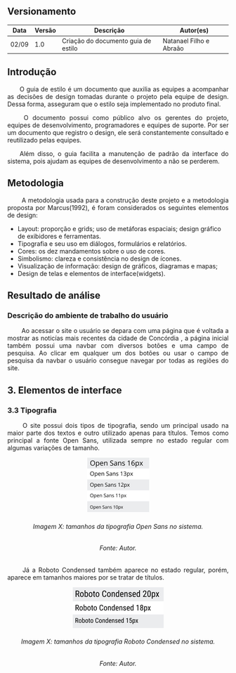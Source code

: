 ## Versionamento
|Data|Versão|Descrição|Autor(es)
|--|--|--|--|
|02/09|1.0|Criação do documento guia de estilo|Natanael Filho e Abraão|


## Introdução

<p align = "justify"> &emsp;&emsp;O guia de estilo é um documento que auxilia as equipes a acompanhar as decisões de design tomadas durante o projeto pela equipe de design. Dessa forma, asseguram que o estilo seja implementado no produto final.</p>

<p align = "justify"> &emsp;&emsp; O documento possui como público alvo os gerentes do projeto, equipes de desenvolvimento, programadores e equipes de suporte. Por ser um documento que registro o design, ele será constantemente consultado e reutilizado pelas equipes. </p>

<p align = "justify"> &emsp;&emsp;Além disso, o guia facilita a manutenção de padrão da interface do sistema, pois ajudam as equipes de desenvolvimento a não se perderem.</p>

## Metodologia

<p align = "justify"> &emsp;&emsp; A metodologia usada para a construção deste projeto e a metodologia proposta por Marcus(1992), é foram considerados os seguintes elementos de design:</p>

- Layout: proporção e grids; uso de metáforas espaciais; design gráfico de exibidores e ferramentas.
-  Tipografia e seu uso em diálogos, formulários e relatórios.
- Cores: os dez mandamentos sobre o uso de cores.
- Simbolismo: clareza e consistência no design de ícones.
- Visualização de informação: design de gráficos, diagramas e mapas;
- Design de telas e elementos de interface(widgets).

## Resultado de análise
### Descrição do ambiente de trabalho do usuário

<p align = "justify"> &emsp;&emsp; Ao acessar o site o usuário se depara com uma página que é voltada a mostrar as noticías mais recentes da cidade de Concórdia , a página inicial também possui uma navbar com diversos botões e uma campo de pesquisa. Ao clicar em qualquer um dos botões ou usar o campo de pesquisa da navbar o usuário consegue navegar por todas as regiões do site.</p>

## 3. Elementos de interface

### 3.3 Tipografia

<p align = "justify"> &emsp;&emsp; O site possui dois tipos de tipografia, sendo um principal usado na maior parte dos textos e outro utilizado apenas para títulos. Temos como principal a fonte Open Sans, utilizada sempre no estado regular com algumas variações de tamanho.</p>

<center><img src="../../images/analiseRequisitos/guiaEstilo/openSansTipografia.png"></center>
<h6 align = "center">Imagem X: tamanhos da tipografia Open Sans no sistema.</h6>
<h6 align = "center">Fonte: Autor.</h6>

<p align = "justify"> &emsp;&emsp; Já a Roboto Condensed também aparece no estado regular, porém, aparece em tamanhos maiores por se tratar de títulos. </p>

<center><img src="../../images/analiseRequisitos/guiaEstilo/robotoCondensedTipografia.png"></center>
<h6 align = "center">Imagem X: tamanhos da tipografia Roboto Condensed no sistema.</h6>
<h6 align = "center">Fonte: Autor.</h6>

